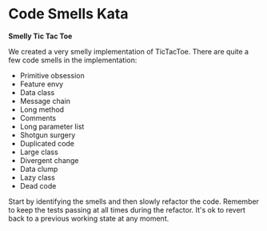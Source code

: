# Code Smells Kata

**Smelly Tic Tac Toe**

We created a very smelly implementation of TicTacToe. There are quite a few code smells in the implementation:

* Primitive obsession
* Feature envy
* Data class
* Message chain
* Long method
* Comments
* Long parameter list
* Shotgun surgery
* Duplicated code
* Large class
* Divergent change
* Data clump
* Lazy class
* Dead code

Start by identifying the smells and then slowly refactor the code. Remember to keep the tests passing at all times during the refactor. It's ok to revert back to a previous working state at any moment.